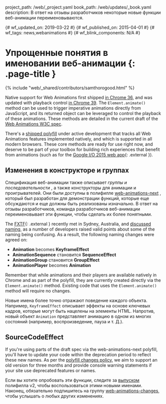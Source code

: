 project_path: /web/_project.yaml
book_path: /web/updates/_book.yaml
description: В ответ на отзывы разработчиков некоторые новые функции веб-анимации переименовываются.

{# wf_updated_on: 2019-03-22 #} {# wf_published_on: 2015-04-01 #} {# wf_tags:
news,webanimations #} {# wf_blink_components: N/A #}

# Упрощенные понятия в именовании веб-анимации {: .page-title }

{% include "web/_shared/contributors/samthorogood.html" %}

Native support for Web Animations first shipped [in Chrome
36](/web/updates/2014/05/Web-Animations-element-animate-is-now-in-Chrome-36),
and was updated with playback control [in Chrome
39](/web/updates/2014/12/web-animation-playback). The `Element.animate()` method
can be used to trigger imperative animations directly from JavaScript, and its
returned object can be leveraged to control the playback of these animations.
These methods are detailed in the current draft of the [Web Animations W3C
spec](https://w3c.github.io/web-animations/).

There's a [shipped
polyfill](https://github.com/web-animations/web-animations-js) under active
development that tracks all Web Animations features implemented natively, and
which is supported in all modern browsers. These core methods are ready for use
right now, and deserve to be part of your toolbox for building rich experiences
that benefit from animations (such as for the [Google I/O 2015 web
app](https://events.google.com/io2015/){: .external }).

## Изменения в конструкторе и группах

Спецификация веб-анимации также описывает *группы и последовательности* , а
также конструкторы для анимации и проигрывателей. Они были доступны в полифилле
[web-animations-next](https://github.com/web-animations/web-animations-js#web-animations-nextminjs)
, который был разработан для демонстрации функций, которые еще обсуждаются и еще
должны быть реализованы изначально. В ответ на отзывы разработчиков, команда
разработчиков веб-анимации переименовывает эти функции, чтобы сделать их более
понятными.

The [FXTF](https://www.w3.org/Graphics/fx/){: .external } recently met in
Sydney, Australia, and
[discussed](https://www.mail-archive.com/public-fx@w3.org/msg00151.html)
[naming](https://www.mail-archive.com/public-fx@w3.org/msg00158.html), as a
number of developers raised valid points about some of the naming being
confusing. As a result, the following naming changes were agreed on:

- **Animation** becomes **KeyframeEffect**
- **AnimationSequence** становится **SequenceEffect**
- **AnimationGroup** становится **GroupEffect**
- **AnimationPlayer** becomes **Animation**

Remember that while animations and their players are available natively in
Chrome and as part of the polyfill, they are currently created directly via the
`Element.animate()` method. Existing code that uses the `Element.animate()`
method will require no changes.

Новые имена более точно отражают поведение каждого объекта. Например,
`KeyframeEffect` описывает эффекты на основе ключевых кадров, которые могут быть
нацелены на элементы HTML. Напротив, новый объект `Animation` представляет
анимацию в одном из многих состояний (например, воспроизведение, пауза и т. Д.).

## SourceCodeEffect

If you're using parts of the draft spec via the web-animations-next polyfill,
you'll have to update your code within the deprecation period to reflect these
new names. As per the [polyfill changes
policy](https://github.com/web-animations/web-animations-js#breaking-changes),
we aim to support an old version for three months and provide console warning
statements if your site use deprecated features or names.

Если вы хотите опробовать эти функции, следите за
[выпуском](https://github.com/web-animations/web-animations-js/releases)
полифилла v2, чтобы воспользоваться этими новыми именами. Наконец, обязательно
подпишитесь на группу
[web-animations-changes,](https://groups.google.com/forum/#!forum/web-animations-changes)
чтобы услышать о любых других изменениях.
